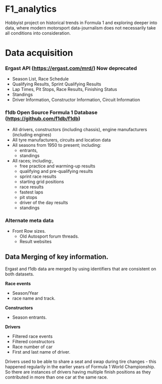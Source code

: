 # F1_analytics
Hobbyist project on historical trends in Formula 1 and exploring deeper into data, where modern motorsport data-journalism does not necessarily take all conditions into consideration.

# Data acquisition
### **Ergast API** (https://ergast.com/mrd/) Now deprecated
  - Season List, Race Schedule  
  - Qualifying Results, Sprint Qualifying Results  
  - Lap Times, Pit Stops, Race Results, Finishing Status  
  - Standings  
  - Driver Information, Constructor Information, Circuit Information  
  

### **f1db Open Source Formula 1 Database** (https://github.com/f1db/f1db)  
  - All drivers, constructors (including chassis), engine manufacturers (including engines)  
  - All tyre manufacturers, circuits and location data  
  - All seasons from 1950 to present; including:  
     - entrants,  
     - standings  
  - All races; including:,  
     - free practice and warming-up results  
     - qualifying and pre-qualifying results  
     - sprint race results  
     - starting grid positions  
     - race results  
     - fastest laps  
     - pit stops  
     - driver of the day results  
     - standings

### Alternate meta data
 - Front Row sizes.
   - Old Autosport forum threads.
   - Result websites
	
## Data Merging of key information.
Ergast and f1db data are merged by using identifiers that are consistent on both datasets.  

**Race events**  
 - Season/Year  
 - race name and track.

**Constructors**
 - Season entrants.

**Drivers**
- Filtered race events
- Filtered constructors
- Race number of car
- First and last name of driver.  

Drivers used to be able to share a seat and swap during tire changes - this happened regularily in the earlier years of Formula 1 World Championship. So there are instances of drivers having multiple finish positions as they contributed in more than one car at the same race.
